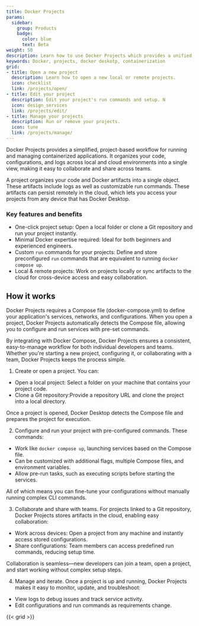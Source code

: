 ```yaml
---
title: Docker Projects
params:
  sidebar:
    group: Products
    badge:
      color: blue
      text: Beta
weight: 50
description: Learn how to use Docker Projects which provides a unified, project-based workflow to run your containerized projects. 
keywords: Docker, projects, docker deskotp, containerization
grid:
- title: Open a new project
  description: Learn how to open a new local or remote projects.
  icon: checklist
  link: /projects/open/
- title: Edit your project
  description: Edit your project's run commands and setup. N
  icon: design_services
  link: /projects/edit/
- title: Manage your projects
  description: Run or remove your projects.
  icon: tune
  link: /projects/manage/
---
```


Docker Projects provides a simplified, project-based workflow for running and managing containerized applications. It organizes your code, configurations, and logs across local and cloud environments into a single view, making it easy to collaborate and share across teams.

A project organizes your code and Docker artifacts into a single object. These artifacts include logs as well as customizable run commands. These artifacts can persist remotely in the cloud, which lets you access your projects from any device that has Docker Desktop.

### Key features and benefits

 - One-click project setup: Open a local folder or clone a Git repository and run your project instantly.
 - Minimal Docker expertise required: Ideal for both beginners and experienced engineers.
 - Custom `run` commands for your projects: Define and store preconfigured `run` commands that are equivalent to running `docker compose up`.
 - Local & remote projects:  Work on projects locally or sync artifacts to the cloud for cross-device access and easy collaboration.

## How it works 

Docker Projects requires a Compose file (docker-compose.yml) to define your application's services, networks, and configurations. When you open a project, Docker Projects automatically detects the Compose file, allowing you to configure and run services with pre-set commands. 

By integrating with Docker Compose, Docker Projects ensures a consistent, easy-to-manage workflow for both individual developers and teams. Whether you're starting a new project, configuring it, or collaborating with a team, Docker Projects keeps the process simple.

1. Create or open a project. You can:

 - Open a local project: Select a folder on your machine that contains your project code.
 - Clone a Git repository:Provide a repository URL and clone the project into a local directory.

Once a project is opened, Docker Desktop detects the Compose file and prepares the project for execution.

2. Configure and run your project with pre-configured commands. These commands:

 - Work like `docker compose up`, launching services based on the Compose file.
 - Can be customized with additional flags, multiple Compose files, and environment variables.
 - Allow pre-run tasks, such as executing scripts before starting the services.

All of which means you can fine-tune your configurations without manually running complex CLI commands.

3. Collaborate and share with teams. For projects linked to a Git repository, Docker Projects stores artifacts in the cloud, enabling easy collaboration:

 - Work across devices: Open a project from any machine and instantly access stored configurations.
 - Share configurations: Team members can access predefined run commands, reducing setup time.

Collaboration is seamless—new developers can join a team, open a project, and start working without complex setup steps.

4. Manage and iterate. Once a project is up and running, Docker Projects makes it easy to monitor, update, and troubleshoot:

 - View logs to debug issues and track service activity.
 - Edit configurations and run commands as requirements change.

{{< grid >}}
